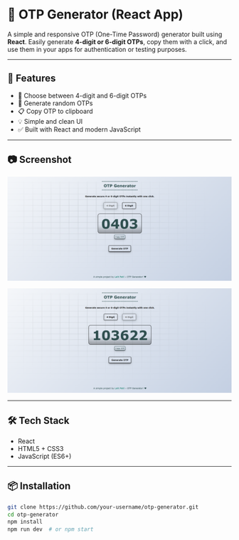 # 🔐 OTP Generator (React App)

A simple and responsive OTP (One-Time Password) generator built using **React**. Easily generate **4-digit or 6-digit OTPs**, copy them with a click, and use them in your apps for authentication or testing purposes.

---

## 🚀 Features

- 🔢 Choose between 4-digit and 6-digit OTPs
- 🔁 Generate random OTPs
- 📋 Copy OTP to clipboard
- 💡 Simple and clean UI
- ✅ Built with React and modern JavaScript

---

## 📷 Screenshot

![OTP Generator Screenshot](https://github.com/lalitpatil891/OTP-Generator/blob/main/otp-generator-app/screenShots/1.png) <!-- Add a screenshot here -->

![OTP Generator Screenshot](https://github.com/lalitpatil891/OTP-Generator/blob/main/otp-generator-app/screenShots/2.png)

---

## 🛠️ Tech Stack

- React
- HTML5 + CSS3
- JavaScript (ES6+)

---

## 📦 Installation

```bash
git clone https://github.com/your-username/otp-generator.git
cd otp-generator
npm install
npm run dev  # or npm start

